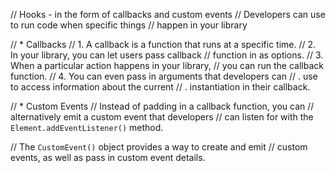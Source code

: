 // Hooks - in the form of callbacks and custom events
// Developers can use to run code when specific things
// happen in your library

// * Callbacks
// 1. A callback is a function that runs at a specific time.
// 2. In your library, you can let users pass callback
//    function in as options.
// 3. When a particular action happens in your library,
//    you can run the callback function.
// 4. You can even pass in arguments that developers can
// .  use to access information about the current
// .  instantiation in their callback. 


// * Custom Events
// Instead of padding in a callback function, you can
// alternatively emit a custom event that developers 
// can listen for with the `Element.addEventListener()` method.

// The `CustomEvent()` object provides a way to create and emit
// custom events, as well as pass in custom event details.

